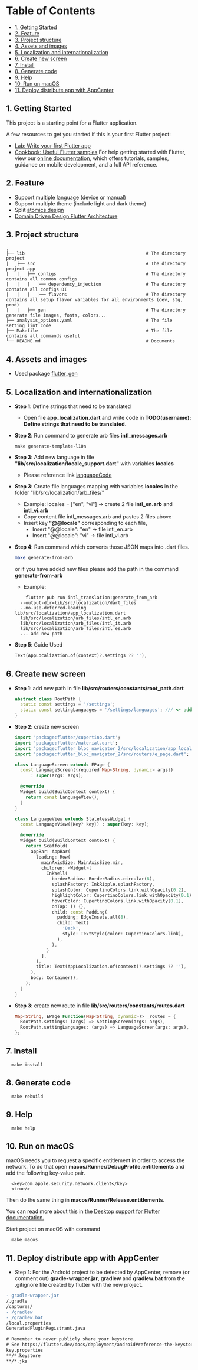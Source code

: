 
# Table of Contents
* [1. Getting Started](#1-getting-started)
* [2. Feature](#2-feature)
* [3. Project structure](#3-project-structure)
* [4. Assets and images](#4-assets-and-images)
* [5. Localization and internationalization](#5-localization-and-internationalization)
* [6. Create new screen](#6-create-new-screen)
* [7. Install](#7-install)
* [8. Generate code](#8-generate-code)
* [9. Help](#9-help)
* [10. Run on macOS](#10-run-on-macos)
* [11. Deploy distribute app with AppCenter](#11-deploy-distribute-app-with-appcenter)

## 1. Getting Started

This project is a starting point for a Flutter application.

A few resources to get you started if this is your first Flutter project:

- [Lab: Write your first Flutter app](https://flutter.dev/docs/get-started/codelab)
- [Cookbook: Useful Flutter samples](https://flutter.dev/docs/cookbook)
For help getting started with Flutter, view our
[online documentation](https://flutter.dev/docs), which offers tutorials,
samples, guidance on mobile development, and a full API reference.

## 2. Feature

- Support multiple language (device or manual)
- Support multiple theme (include light and dark theme)
- Split [atomics design](https://itnext.io/atomic-design-with-flutter-11f6fcb62017) 
- [Domain Driven Design Flutter Architecture](https://github.com/mhadaily/flutter-architecture-ddd)


## 3. Project structure


    .    
    ├── lib                                              # The directory project
    |   ├── src                                          # The directory project app
    |   |   ├── configs                                  # The directory contains all common configs
    |   |   |   ├── dependency_injection                 # The directory contains all configs DI
    |   |   |   ├── flavors                              # The directory contains all setup flavor variables for all environments (dev, stg, prod)
    |   |   ├── gen                                      # The directory generate file images, fonts, colors...
    ├── analysis_options.yaml                            # The file setting lint code
    ├── Makefile                                         # The file contains all commands useful
    └── README.md                                        # Documents


## 4. Assets and images

- Used package [flutter_gen](https://pub.dev/packages/flutter_gen)

## 5. Localization and internationalization

- **Step 1**: Define strings that need to be translated

  - Open file **app_localization.dart** and write code in **TODO(username): Define strings that need to be translated.**

- **Step 2**: Run command to generate arb files **intl_messages.arb**

    ```shell
    make generate-template-l10n
    ```
  
- **Step 3**: Add new language in file **"lib/src/localization/locale_support.dart"** with variables **locales**
 
  - Please reference link [languageCode](http://www.lingoes.net/en/translator/langcode.htm)

- **Step 3**: Create file languages mapping with variables **locales** in the folder "lib/src/localization/arb_files/"
 
  - Example: locales = ["en", "vi"] -> create 2 file **intl_en.arb** and **intl_vi.arb**
  - Copy content file intl_messages.arb and pastes 2 files above
  - Insert key **"@@locale"** corresponding to each file,
      - Insert "@@locale": "en" -> file intl_en.arb
      - Insert "@@locale": "vi" -> file intl_vi.arb

- **Step 4**: Run command which converts those JSON maps into .dart files.
  
  ```bash
  make generate-from-arb
  ```
  or if you have added new files please add the path in the command **generate-from-arb**
  - Example: 
  ```shell
      flutter pub run intl_translation:generate_from_arb
    --output-dir=lib/src/localization/dart_files
    --no-use-deferred-loading lib/src/localization/app_localization.dart
    lib/src/localization/arb_files/intl_en.arb
    lib/src/localization/arb_files/intl_it.arb
    lib/src/localization/arb_files/intl_es.arb
    ... add new path
  ```

- **Step 5**: Guide Used

  ```dart
  Text(AppLocalization.of(context)?.settings ?? ''),
  ```
  
## 6. Create new screen

- **Step 1**: add new path in file **lib/src/routers/constants/root_path.dart**

  ```dart
  abstract class RootPath {
    static const settings = '/settings';
    static const settingLanguages = '/settings/languages'; /// <- add new path
  }
  ```
  
- **Step 2**: create new screen

  ```dart
  import 'package:flutter/cupertino.dart';
  import 'package:flutter/material.dart';
  import 'package:flutter_bloc_navigator_2/src/localization/app_localization.dart';
  import 'package:flutter_bloc_navigator_2/src/routers/e_page.dart';
  
  class LanguageScreen extends EPage {
    const LanguageScreen({required Map<String, dynamic> args})
        : super(args: args);
  
    @override
    Widget build(BuildContext context) {
      return const LanguageView();
    }
  }
  
  class LanguageView extends StatelessWidget {
    const LanguageView({Key? key}) : super(key: key);
  
    @override
    Widget build(BuildContext context) {
      return Scaffold(
        appBar: AppBar(
          leading: Row(
            mainAxisSize: MainAxisSize.min,
            children: <Widget>[
              InkWell(
                borderRadius: BorderRadius.circular(8),
                splashFactory: InkRipple.splashFactory,
                splashColor: CupertinoColors.link.withOpacity(0.2),
                highlightColor: CupertinoColors.link.withOpacity(0.1),
                hoverColor: CupertinoColors.link.withOpacity(0.1),
                onTap: () {},
                child: const Padding(
                  padding: EdgeInsets.all(8),
                  child: Text(
                    'Back',
                    style: TextStyle(color: CupertinoColors.link),
                  ),
                ),
              )
            ],
          ),
          title: Text(AppLocalization.of(context)?.settings ?? ''),
        ),
        body: Container(),
      );
    }
  }
  ```
- **Step 3**: create new route in file **lib/src/routers/constants/routes.dart**

  ```dart
  Map<String, EPage Function(Map<String, dynamic>)> _routes = {
    RootPath.settings: (args) => SettingScreen(args: args),
    RootPath.settingLanguages: (args) => LanguageScreen(args: args), /// <- add new route
  };
  ```
  
## 7. Install

```shell
  make install
```

## 8. Generate code

```shell
  make rebuild
```

## 9. Help

```shell
  make help
```

## 10. Run on macOS

macOS needs you to request a specific entitlement in order to access the network. 
To do that open **macos/Runner/DebugProfile.entitlements** and add the following key-value pair.

```
  <key>com.apple.security.network.client</key>
  <true/>
```
Then do the same thing in **macos/Runner/Release.entitlements.**

You can read more about this in the [Desktop support for Flutter documentation.](https://flutter.dev/multi-platform/desktop#setting-up-entitlements)

Start project on macOS with command 

```shell
  make macos
```

## 11. Deploy distribute app with AppCenter

  - Step 1: For the Android project to be detected by AppCenter,
remove (or comment out) **gradle-wrapper.jar**, **gradlew** and **gradlew.bat** 
from the .gitignore file created by flutter with the new project.
  
  ```diff
  - gradle-wrapper.jar
  /.gradle
  /captures/
  - /gradlew
  - /gradlew.bat
  /local.properties
  GeneratedPluginRegistrant.java
  
  # Remember to never publicly share your keystore.
  # See https://flutter.dev/docs/deployment/android#reference-the-keystore-from-the-app
  key.properties
  **/*.keystore
  **/*.jks
  ```